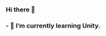 ### Hi there 👋
### - 🌱 I’m currently learning Unity.

<!--
**koloramax/koloramax** is a ✨ _special_ ✨ repository because its `README.md` (this file) appears on your GitHub profile.

